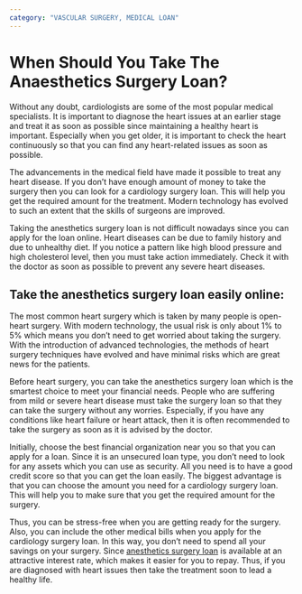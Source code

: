 ```yaml
---
category: "VASCULAR SURGERY, MEDICAL LOAN"
---
```


# When Should You Take The Anaesthetics Surgery Loan?

Without any doubt, cardiologists are some of the most popular medical specialists. It is important to diagnose the heart issues at an earlier stage and treat it as soon as possible since maintaining a healthy heart is important. Especially when you get older, it is important to check the heart continuously so that you can find any heart-related issues as soon as possible.

The advancements in the medical field have made it possible to treat any heart disease. If you don’t have enough amount of money to take the surgery then you can look for a cardiology surgery loan. This will help you get the required amount for the treatment. Modern technology has evolved to such an extent that the skills of surgeons are improved.

Taking the anesthetics surgery loan is not difficult nowadays since you can apply for the loan online. Heart diseases can be due to family history and due to unhealthy diet. If you notice a pattern like high blood pressure and high cholesterol level, then you must take action immediately. Check it with the doctor as soon as possible to prevent any severe heart diseases.

## Take the anesthetics surgery loan easily online:

The most common heart surgery which is taken by many people is open-heart surgery. With modern technology, the usual risk is only about 1% to 5% which means you don’t need to get worried about taking the surgery. With the introduction of advanced technologies, the methods of heart surgery techniques have evolved and have minimal risks which are great news for the patients.

Before heart surgery, you can take the anesthetics surgery loan which is the smartest choice to meet your financial needs. People who are suffering from mild or severe heart disease must take the surgery loan so that they can take the surgery without any worries. Especially, if you have any conditions like heart failure or heart attack, then it is often recommended to take the surgery as soon as it is advised by the doctor.

Initially, choose the best financial organization near you so that you can apply for a loan. Since it is an unsecured loan type, you don’t need to look for any assets which you can use as security. All you need is to have a good credit score so that you can get the loan easily. The biggest advantage is that you can choose the amount you need for a cardiology surgery loan. This will help you to make sure that you get the required amount for the surgery.

Thus, you can be stress-free when you are getting ready for the surgery. Also, you can include the other medical bills when you apply for the cardiology surgery loan. In this way, you don’t need to spend all your savings on your surgery. Since [anesthetics surgery loan](https://medical.tlc.com.au/vascular-surgery/) is available at an attractive interest rate, which makes it easier for you to repay. Thus, if you are diagnosed with heart issues then take the treatment soon to lead a healthy life.
